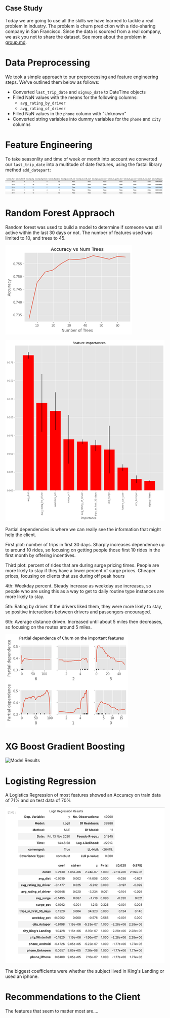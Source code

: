 ## Case Study

Today we are going to use all the skills we have learned to tackle a real
problem in industry. The problem is churn prediction with a ride-sharing
company in San Francisco.  Since the data is sourced from a real company, we
ask you not to share the dataset. See more about the problem in
[group.md](group.md). 

# Data Preprocessing
We took a simple approach to our preprocessing and feature engineering steps.  We've outlined them below as follows:  
- Converted `last_trip_date` and `signup_date` to DateTime objects
- Filled NaN values with the means for the following columns:  
  - `avg_rating_by_driver`
  - `avg_rating_of_driver`
- Filled NaN values in the `phone` column with "Unknown"
- Converted string variables into dummy variables for the `phone` and `city` columns

# Feature Engineering
To take seasonlity and time of week or month into account we converted our `last_trip_date` into a multitude of date features, using the fastai library method `add_datepart`:  

<p align="center">
  <img align="center" src="/img/date_time_columns.png" width="800">
</p>

# Random Forest Appraoch

Random forest was used to build a model to determine if someone was still active within the last 30 days or not. The number of features used was limited to 10, and trees to 45. 

![alt text](./img/trees.png)



![alt text](./img/feature_imp.png)

Partial dependencies is where we can really see the information that might help the client. 

First plot: number of trips in first 30 days. Sharply increases dependence up to around 10 rides, so focusing on getting people those first 10 rides in the first month by offering incentives.

Third plot: percent of rides that are during surge pricing times. People are more likely to stay if they have a lower percent of surge prices. Cheaper prices, focusing on clients that use during off peak hours

4th: Weekday percent. Steady increase as weekday use increases, so people who are using this as a way to get to daily routine type instances are more likely to stay.

5th: Rating by driver. If the drivers liked them, they were more likely to stay, so positive interactions between drivers and passengers encouraged.

6th: Average distance driven. Increased until about 5 miles then decreases, so focusing on the routes around 5 miles. 

![alt text](./img/partial_dep.png)

# XG Boost Gradient Boosting

![Model Results](img.png)

# Logisting Regression

A Logistics Regression of most features showed an Accuracy on train data of 71% and on test data of 70%

![Log Reg](/img/LogRegModel.png)

The biggest coefficients were whether the subject lived in King's Landing or used an iphone.

# Recommendations to the Client

The features that seem to matter most are.... 


